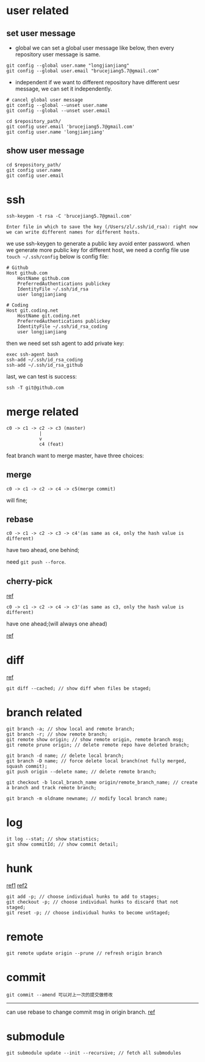 # user related

## set user message

- global
we can set a global user message like below, then every repository user message is same.

```
git config --global user.name "longjianjiang"
git config --global user.email "brucejiang5.7@gmail.com"
```
- independent
if we want to different repository have different uesr message, we can set it independently.

```
# cancel global user message
git config --global --unset user.name
git config --global --unset user.email

cd $repository_path/
git config user.email 'brucejiang5.7@gmail.com'
git config user.name 'longjianjiang'
```

## show user message

```
cd $repository_path/
git config user.name
git config user.email
```

# ssh

```
ssh-keygen -t rsa -C 'brucejiang5.7@gmail.com'

Enter file in which to save the key (/Users/zl/.ssh/id_rsa): right now we can write different names for different hosts.
```

we use ssh-keygen to generate a public key avoid enter password.
when we generate more public key for different host, we need a config file use `touch ~/.ssh/config`
below is config file:

```
# Github
Host github.com 
	HostName github.com
	PreferredAuthentications publickey
	IdentityFile ~/.ssh/id_rsa
 	user longjianjiang

# Coding
Host git.coding.net
	HostName git.coding.net
	PreferredAuthentications publickey
	IdentityFile ~/.ssh/id_rsa_coding
	user longjianjiang
```

then we need set ssh agent to add private key:

```
exec ssh-agent bash
ssh-add ~/.ssh/id_rsa_coding
ssh-add ~/.ssh/id_rsa_github
```

last, we can test is success:

```
ssh -T git@github.com
```

# merge related

```
c0 -> c1 -> c2 -> c3 (master)
			|
			v
			c4 (feat)
```

feat branch want to merge master, have three choices:

## merge

```
c0 -> c1 -> c2 -> c4 -> c5(merge commit)
```

will fine;

## rebase

```
c0 -> c1 -> c2 -> c3 -> c4'(as same as c4, only the hash value is different)
```

have two ahead, one behind;

need `git push --force`.

## cherry-pick

[ref](http://www.ruanyifeng.com/blog/2020/04/git-cherry-pick.html)

```
c0 -> c1 -> c2 -> c4 -> c3'(as same as c3, only the hash value is different)
```

have one ahead;(will always one ahead)

[ref](https://segmentfault.com/q/1010000012762602)

# diff

[ref](https://blog.csdn.net/Jeffxu_lib/article/details/86589070)

```
git diff --cached; // show diff when files be staged;
```

# branch related

```
git branch -a; // show local and remote branch;
git branch -r; // show remote branch;
git remote show origin; // show remote origin, remote branch msg;
git remote prune origin; // delete remote repo have deleted branch;
```

```
git branch -d name; // delete local branch;
git branch -D name; // force delete local branch(not fully merged, squash commit);
git push origin --delete name; // delete remote branch;
```

```
git checkout -b local_branch_name origin/remote_branch_name; // create a branch and track remote branch;
```

```
git branch -m oldname newname; // modify local branch name;
```

# log

```
it log --stat; // show statistics;
git show commitId; // show commit detail;
```

# hunk

[ref1](https://stackoverflow.com/questions/1981830/undo-part-of-unstaged-changes-in-git)
[ref2](https://stackoverflow.com/questions/10605405/what-does-each-of-the-y-n-q-a-d-k-j-j-g-e-stand-for-in-context-of-git-p)

```
git add -p; // choose individual hunks to add to stages;
git checkout -p; // choose individual hunks to discard that not staged;
git reset -p; // choose individual hunks to become unStaged;
```

# remote

```
git remote update origin --prune // refresh origin branch
```


# commit 

```
git commit --amend 可以对上一次的提交做修改
```

---

can use rebase to change commit msg in origin branch. [ref](https://git-scm.com/book/zh/v2/Git-%E5%B7%A5%E5%85%B7-%E9%87%8D%E5%86%99%E5%8E%86%E5%8F%B2)

# submodule


```
git submodule update --init --recursive; // fetch all submodules
```
